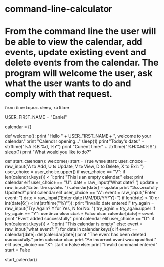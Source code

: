 # command-line-calculator
# From the command line the user will be able to view the calendar, add events, update existing event and delete events from the calendar. The program will welcome the user, ask what the user wants to do and comply with that request.

from time import sleep, strftime

USER_FIRST_NAME = "Daniel"

calendar = {}

def welcome():
  print "Hello " + USER_FIRST_NAME + ", welcome to your calendar."
  print "Calendar opening..."
  sleep(1)
  print "Today's date:" + strftime("%A %B %d, %Y")
  print "Current time:" + strftime("%H:%M:%S")
  sleep(1)
  print "What would you like to do?"
                                   
def start_calendar():
  welcome()
  start = True
  while start:
    user_choice = raw_input("A to Add, U to Update, V to View, D to Delete, X to Exit: ")
    user_choice = user_choice.upper()
    if user_choice == "V":
      if len(calendar.keys()) < 1:
        print "This is an empty calendar."
      else:
        print calendar
    elif user_choice == "U":
      date = raw_input("What date? ")
      update = raw_input("Enter the update: ")
      calendar[date] = update
      print "Successfully Updated!"
      print calendar
    elif user_choice == "A":
      event = raw_input("Enter event: ")
      date = raw_input("Enter date (MM/DD/YYYY): ")
      if len(date) > 10 or int(date[6:]) < int(strftime("%Y")):
        print "Invalid date entered!"
        try_again = raw_input("Try Again? Y for Yes, N for No: ")
        try_again = try_again.upper
        if try_again == "Y":
          continue
        else:
          start = False
      else:
        calendar[date] = event
        print "Event added successfully"
        print calendar
    elif user_choice == "D":
      if len(calendar.keys()) < 1:
        print "This calendar is empty"
      else:
        event = raw_input("what event?: ")
        for date in calendar.keys():
          if event == calendar[date]:
            del(calendar[date])
            print "The event has been deleted successfully."
            print calendar
          else:
            print "An incorrect event was specified."
    elif user_choice == "X":
      start = False
    else:
      print "Invalid command entered"
      start = False
                                   
start_calendar()
